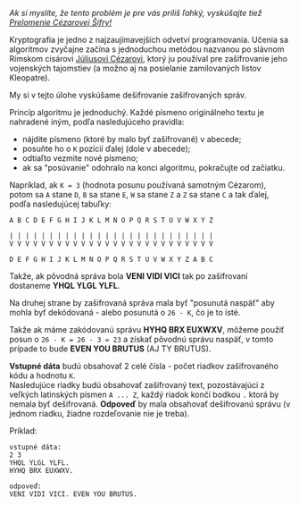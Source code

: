 *Ak si myslíte, že tento problém je pre vás príliš ľahký, vyskúšajte tiež [Prelomenie Cézarovej Šifry!](./caesar-cipher-cracker)*

Kryptografia je jedno z najzaujímavejších odvetví programovania. Učenia sa algoritmov zvyčajne začína s jednoduchou metódou
nazvanou po slávnom Rímskom cisárovi [Júliusovi Cézarovi](https://sk.wikipedia.org/wiki/Gaius_Iulius_Caesar),
ktorý ju používal pre zašifrovanie jeho vojenských tajomstiev
(a možno aj na posielanie zamilovaných listov Kleopatre).

My si v tejto úlohe vyskúšame dešifrovanie zašifrovaných správ.

Princíp algoritmu je jednoduchý. Každé písmeno originálneho textu je nahradené iným, podľa nasledujúceho pravidla:

- nájdite písmeno (ktoré by malo byť zašifrované) v abecede;
- posuňte ho o `K` pozícií ďalej (dole v abecede);
- odtiaľto vezmite nové písmeno;
- ak sa "posúvanie" odohralo na konci algoritmu, pokračujte od začiatku.

Napríklad, ak `K = 3` (hodnota posunu používaná samotným Cézarom), potom sa `A` stane `D`, `B` sa stane `E`, `W` sa stane `Z` a
`Z` sa stane `C` a tak ďalej, podľa nasledujúcej tabuľky:

	A B C D E F G H I J K L M N O P Q R S T U V W X Y Z
	
	| | | | | | | | | | | | | | | | | | | | | | | | | |
	V V V V V V V V V V V V V V V V V V V V V V V V V V 
	
	D E F G H I J K L M N O P Q R S T U V W X Y Z A B C

Takže, ak pôvodná správa bola **VENI VIDI VICI** tak po zašifrovaní dostaneme **YHQL YLGL YLFL**.

Na druhej strane by zašifrovaná správa mala byť "posunutá naspäť" aby mohla byť dekódovaná - alebo posunutá o  `26 - K`, čo je to isté.

Takže ak máme zakódovanú správu **HYHQ BRX EUXWXV**, môžeme použiť posun o `26 - K = 26 - 3 = 23` a získať pôvodnú
správu naspäť, v tomto prípade to bude **EVEN YOU BRUTUS** (AJ TY BRUTUS).


**Vstupné dáta** budú obsahovať 2 celé čísla - počet riadkov zašifrovaného kódu a hodnotu `K`.  
Nasledujúce riadky budú obsahovať zašifrovaný text, pozostávajúci z veľkých latinských písmen `A ... Z`,
každý riadok končí bodkou `.` ktorá by nemala byť dešifrovaná.
**Odpoveď** by mala obsahovať dešifrovanú správu (v jednom riadku, žiadne rozdeľovanie nie je treba).

Príklad:

    vstupné dáta:
	2 3
	YHQL YLGL YLFL.
	HYHQ BRX EUXWXV.
	
	odpoveď:
	VENI VIDI VICI. EVEN YOU BRUTUS.
